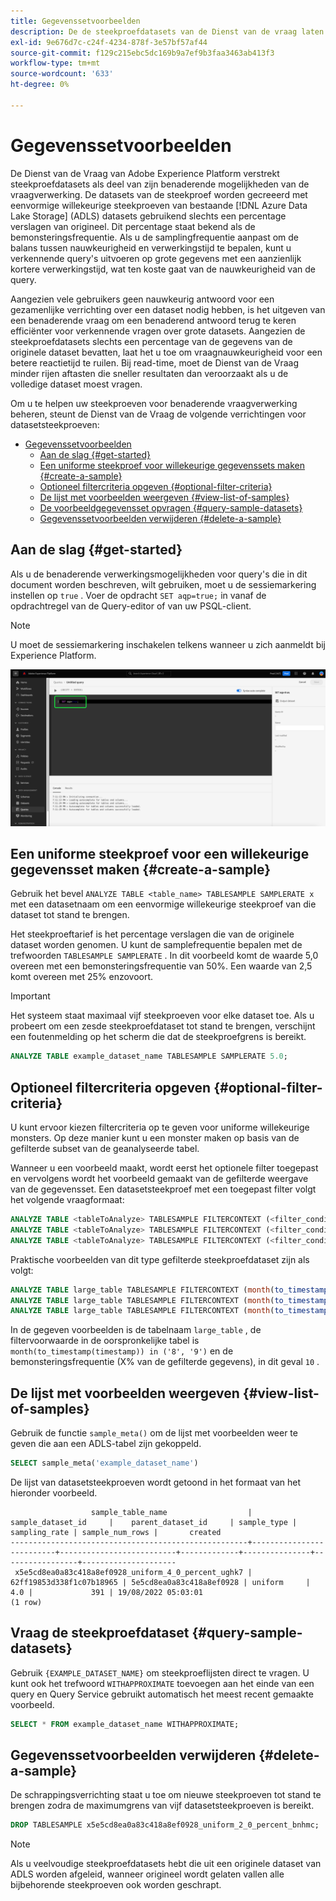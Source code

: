 ```yaml
---
title: Gegevenssetvoorbeelden
description: De de steekproefdatasets van de Dienst van de vraag laten u toe om verkennende vragen over grote gegevens met zeer gereduceerde verwerkingstijd ten koste van vraagnauwkeurigheid te leiden. Deze gids verstrekt informatie over hoe te om uw steekproeven voor benaderende vraagverwerking te beheren
exl-id: 9e676d7c-c24f-4234-878f-3e57bf57af44
source-git-commit: f129c215ebc5dc169b9a7ef9b3faa3463ab413f3
workflow-type: tm+mt
source-wordcount: '633'
ht-degree: 0%

---
```


# Gegevenssetvoorbeelden

De Dienst van de Vraag van Adobe Experience Platform verstrekt steekproefdatasets als deel van zijn benaderende mogelijkheden van de vraagverwerking. De datasets van de steekproef worden gecreeerd met eenvormige willekeurige steekproeven van bestaande [!DNL Azure Data Lake Storage] (ADLS) datasets gebruikend slechts een percentage verslagen van origineel. Dit percentage staat bekend als de bemonsteringsfrequentie. Als u de samplingfrequentie aanpast om de balans tussen nauwkeurigheid en verwerkingstijd te bepalen, kunt u verkennende query&#39;s uitvoeren op grote gegevens met een aanzienlijk kortere verwerkingstijd, wat ten koste gaat van de nauwkeurigheid van de query.

Aangezien vele gebruikers geen nauwkeurig antwoord voor een gezamenlijke verrichting over een dataset nodig hebben, is het uitgeven van een benaderende vraag om een benaderend antwoord terug te keren efficiënter voor verkennende vragen over grote datasets. Aangezien de steekproefdatasets slechts een percentage van de gegevens van de originele dataset bevatten, laat het u toe om vraagnauwkeurigheid voor een betere reactietijd te ruilen. Bij read-time, moet de Dienst van de Vraag minder rijen aftasten die sneller resultaten dan veroorzaakt als u de volledige dataset moest vragen.

Om u te helpen uw steekproeven voor benaderende vraagverwerking beheren, steunt de Dienst van de Vraag de volgende verrichtingen voor datasetsteekproeven:

- [Gegevenssetvoorbeelden](#dataset-samples)
   - [Aan de slag {#get-started}](#getting-started-get-started)
   - [Een uniforme steekproef voor willekeurige gegevenssets maken {#create-a-sample}](#create-a-uniform-random-dataset-sample-create-a-sample)
   - [Optioneel filtercriteria opgeven {#optional-filter-criteria}](#optionally-specify-a-filter-criteria-optional-filter-criteria)
   - [De lijst met voorbeelden weergeven {#view-list-of-samples}](#view-the-list-of-samples-view-list-of-samples)
   - [De voorbeeldgegevensset opvragen {#query-sample-datasets}](#query-the-sample-dataset-query-sample-datasets)
   - [Gegevenssetvoorbeelden verwijderen {#delete-a-sample}](#delete-dataset-samples-delete-a-sample)

## Aan de slag {#get-started}

Als u de benaderende verwerkingsmogelijkheden voor query&#39;s die in dit document worden beschreven, wilt gebruiken, moet u de sessiemarkering instellen op `true` . Voer de opdracht `SET aqp=true;` in vanaf de opdrachtregel van de Query-editor of van uw PSQL-client.

>[!NOTE]
>
>U moet de sessiemarkering inschakelen telkens wanneer u zich aanmeldt bij Experience Platform.

![ de Redacteur van de Vraag met &quot;SET qp=true;&quot;benadrukt bevel.](../images/key-concepts/set-session-flag.png)

## Een uniforme steekproef voor een willekeurige gegevensset maken {#create-a-sample}

Gebruik het bevel `ANALYZE TABLE <table_name> TABLESAMPLE SAMPLERATE x` met een datasetnaam om een eenvormige willekeurige steekproef van die dataset tot stand te brengen.

Het steekproeftarief is het percentage verslagen die van de originele dataset worden genomen. U kunt de samplefrequentie bepalen met de trefwoorden `TABLESAMPLE SAMPLERATE` . In dit voorbeeld komt de waarde 5,0 overeen met een bemonsteringsfrequentie van 50%. Een waarde van 2,5 komt overeen met 25% enzovoort.

>[!IMPORTANT]
>
>Het systeem staat maximaal vijf steekproeven voor elke dataset toe. Als u probeert om een zesde steekproefdataset tot stand te brengen, verschijnt een foutenmelding op het scherm die dat de steekproefgrens is bereikt.

```sql
ANALYZE TABLE example_dataset_name TABLESAMPLE SAMPLERATE 5.0;
```

## Optioneel filtercriteria opgeven {#optional-filter-criteria}

U kunt ervoor kiezen filtercriteria op te geven voor uniforme willekeurige monsters. Op deze manier kunt u een monster maken op basis van de gefilterde subset van de geanalyseerde tabel.

Wanneer u een voorbeeld maakt, wordt eerst het optionele filter toegepast en vervolgens wordt het voorbeeld gemaakt van de gefilterde weergave van de gegevensset. Een datasetsteekproef met een toegepast filter volgt het volgende vraagformaat:

```sql
ANALYZE TABLE <tableToAnalyze> TABLESAMPLE FILTERCONTEXT (<filter_condition>) SAMPLERATE X.Y;
ANALYZE TABLE <tableToAnalyze> TABLESAMPLE FILTERCONTEXT (<filter_condition_1> AND/OR <filter_condition_2>) SAMPLERATE X.Y;
ANALYZE TABLE <tableToAnalyze> TABLESAMPLE FILTERCONTEXT (<filter_condition_1> AND (<filter_condition_2> OR <filter_condition_3>)) SAMPLERATE X.Y;
```

Praktische voorbeelden van dit type gefilterde steekproefdataset zijn als volgt:

```sql
ANALYZE TABLE large_table TABLESAMPLE FILTERCONTEXT (month(to_timestamp(timestamp)) in ('8', '9')) SAMPLERATE 10;
ANALYZE TABLE large_table TABLESAMPLE FILTERCONTEXT (month(to_timestamp(timestamp)) in ('8', '9') AND product.name = "product1") SAMPLERATE 10;
ANALYZE TABLE large_table TABLESAMPLE FILTERCONTEXT (month(to_timestamp(timestamp)) in ('8', '9') AND (product.name = "product1" OR product.name = "product2")) SAMPLERATE 10;
```

In de gegeven voorbeelden is de tabelnaam `large_table` , de filtervoorwaarde in de oorspronkelijke tabel is `month(to_timestamp(timestamp)) in ('8', '9')` en de bemonsteringsfrequentie (X% van de gefilterde gegevens), in dit geval `10` .

## De lijst met voorbeelden weergeven {#view-list-of-samples}

Gebruik de functie `sample_meta()` om de lijst met voorbeelden weer te geven die aan een ADLS-tabel zijn gekoppeld.

```sql
SELECT sample_meta('example_dataset_name')
```

De lijst van datasetsteekproeven wordt getoond in het formaat van het hieronder voorbeeld.

```shell
                  sample_table_name                  |    sample_dataset_id     |    parent_dataset_id     | sample_type | sampling_rate | sample_num_rows |       created      
-----------------------------------------------------+--------------------------+--------------------------+-------------+---------------+-----------------+---------------------
 x5e5cd8ea0a83c418a8ef0928_uniform_4_0_percent_ughk7 | 62ff19853d338f1c07b18965 | 5e5cd8ea0a83c418a8ef0928 | uniform     |           4.0 |             391 | 19/08/2022 05:03:01
(1 row)
```

## Vraag de steekproefdataset {#query-sample-datasets}

Gebruik `{EXAMPLE_DATASET_NAME}` om steekproeflijsten direct te vragen. U kunt ook het trefwoord `WITHAPPROXIMATE` toevoegen aan het einde van een query en Query Service gebruikt automatisch het meest recent gemaakte voorbeeld.

```sql
SELECT * FROM example_dataset_name WITHAPPROXIMATE;
```

## Gegevenssetvoorbeelden verwijderen {#delete-a-sample}

De schrappingsverrichting staat u toe om nieuwe steekproeven tot stand te brengen zodra de maximumgrens van vijf datasetsteekproeven is bereikt.

```sql
DROP TABLESAMPLE x5e5cd8ea0a83c418a8ef0928_uniform_2_0_percent_bnhmc;
```

>[!NOTE]
>
>Als u veelvoudige steekproefdatasets hebt die uit een originele dataset van ADLS worden afgeleid, wanneer origineel wordt gelaten vallen alle bijbehorende steekproeven ook worden geschrapt.
